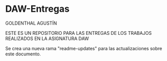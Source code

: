 # DAW-Entregas

GOLDENTHAL AGUSTÍN

ESTE ES UN REPOSITORIO PARA LAS ENTREGAS DE LOS TRABAJOS REALIZADOS EN LA ASIGNATURA DAW

Se crea una nueva rama "readme-updates" para las actualizaciones sobre este documento.